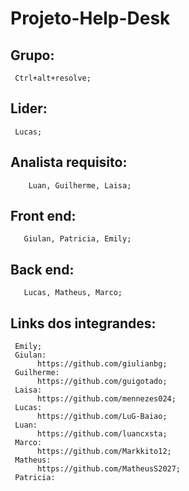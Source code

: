 # Projeto-Help-Desk

## Grupo: 
     Ctrl+alt+resolve;

## Lider:
     Lucas; 
## Analista requisito:
        Luan, Guilherme, Laisa; 
## Front end:
       Giulan, Patricia, Emily;
## Back end:
       Lucas, Matheus, Marco;

## Links dos integrandes:
     Emily;
     Giulan: 
          https://github.com/giulianbg;
     Guilherme: 
          https://github.com/guigotado;
     Laisa:
          https://github.com/mennezes024;
     Lucas: 
          https://github.com/LuG-Baiao;
     Luan: 
          https://github.com/luancxsta;
     Marco:
          https://github.com/Markkito12;
     Matheus: 
          https://github.com/MatheusS2027;
     Patricia: 
     
